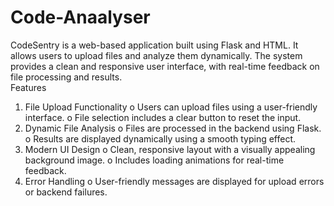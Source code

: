 # Code-Anaalyser
CodeSentry is a web-based application built using Flask and HTML. It allows users to upload files and analyze them dynamically. The system provides a clean and responsive user interface, with real-time feedback on file processing and results.<br>
Features
1.	File Upload Functionality
o	Users can upload files using a user-friendly interface.
o	File selection includes a clear button to reset the input.
2.	Dynamic File Analysis
o	Files are processed in the backend using Flask.
o	Results are displayed dynamically using a smooth typing effect.
3.	Modern UI Design
o	Clean, responsive layout with a visually appealing background image.
o	Includes loading animations for real-time feedback.
4.	Error Handling
o	User-friendly messages are displayed for upload errors or backend failures.


